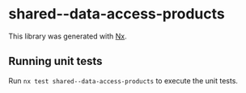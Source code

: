 # shared--data-access-products

This library was generated with [Nx](https://nx.dev).

## Running unit tests

Run `nx test shared--data-access-products` to execute the unit tests.
